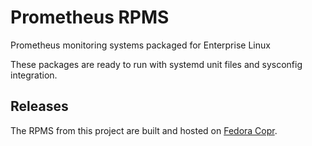 # Prometheus RPMS
Prometheus monitoring systems packaged for Enterprise Linux

These packages are ready to run with systemd unit files and sysconfig
integration.

## Releases
The RPMS from this project are built and hosted on [Fedora Copr](https://copr.fedorainfracloud.org/coprs/oshu/).
